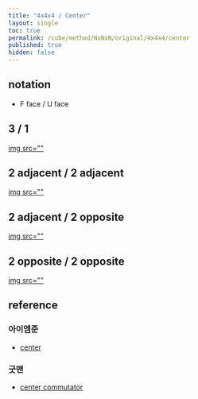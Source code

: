 ```yaml
---
title: "4x4x4 / Center"
layout: single
toc: true
permalink: /cube/method/NxNxN/original/4x4x4/center
published: true
hidden: false
---
```


<head>
  <base target="_blank">
  <style>
    img {
      max-width: 250px;
    }
  </style>
</head>



## notation

- F face / U face



## 3 / 1

<a href="https://alpha.twizzle.net/edit/?puzzle=4x4x4&stickering=centers-only&alg=r+U+r%27&setup-anchor=end&setup-alg=f+U+R+f%27">
  img src=""
</a>



## 2 adjacent / 2 adjacent

<a href="https://alpha.twizzle.net/edit/?puzzle=4x4x4&stickering=centers-only&setup-anchor=end&alg=r+U2+r%27&setup-alg=f+U+R+f%27">
  img src=""
</a>



## 2 adjacent / 2 opposite

<a href="https://alpha.twizzle.net/edit/?puzzle=4x4x4&stickering=centers-only&setup-anchor=end&alg=r+U+r%27+U2+r+U+r%27&setup-alg=f+U+R+f%27">
  img src=""
</a>



## 2 opposite / 2 opposite

<a href="https://alpha.twizzle.net/edit/?puzzle=4x4x4&stickering=centers-only&setup-anchor=end&alg=r+U+r2%27+F+r&setup-alg=f+U+R+f%27">
  img src=""
</a>



## reference

### 아이엠준

- [center](https://youtu.be/4ViuGBx14zg)

### 굿맨

- [center commutator](https://youtu.be/HsUH_K_921w)
